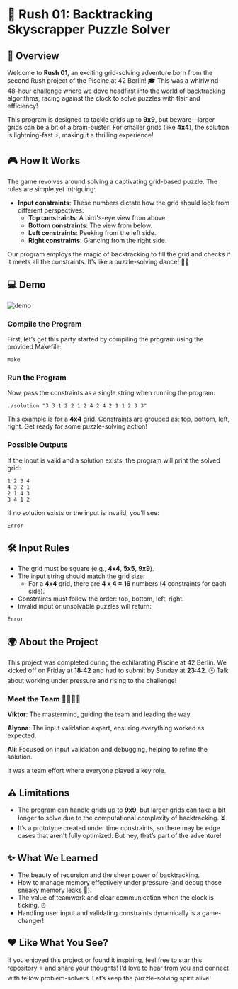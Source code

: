 # 🚀 Rush 01: Backtracking Skyscrapper Puzzle Solver

## 🌟 Overview
Welcome to **Rush 01**, an exciting grid-solving adventure born from the second Rush project of the Piscine at 42 Berlin! 🎓 This was a whirlwind 48-hour challenge where we dove headfirst into the world of backtracking algorithms, racing against the clock to solve puzzles with flair and efficiency!

This program is designed to tackle grids up to **9x9**, but beware—larger grids can be a bit of a brain-buster! For smaller grids (like **4x4**), the solution is lightning-fast ⚡, making it a thrilling experience!

## 🎮 How It Works
The game revolves around solving a captivating grid-based puzzle. The rules are simple yet intriguing:

- **Input constraints**: These numbers dictate how the grid should look from different perspectives:
  - **Top constraints**: A bird's-eye view from above.
  - **Bottom constraints**: The view from below.
  - **Left constraints**: Peeking from the left side.
  - **Right constraints**: Glancing from the right side.

Our program employs the magic of backtracking to fill the grid and checks if it meets all the constraints. It’s like a puzzle-solving dance! 💃🕺

## 💻 Demo
![demo](https://github.com/user-attachments/assets/b8f6505f-2fe1-4a99-b80e-24b0e220d4bc)
### Compile the Program
First, let’s get this party started by compiling the program using the provided Makefile:
```
make
```

### Run the Program
Now, pass the constraints as a single string when running the program:
```
./solution "3 3 1 2 2 1 2 4 2 4 2 1 1 2 3 3"
```
This example is for a **4x4** grid. Constraints are grouped as: top, bottom, left, right. Get ready for some puzzle-solving action!

### Possible Outputs
If the input is valid and a solution exists, the program will print the solved grid:
```
1 2 3 4
4 3 2 1
2 1 4 3
3 4 1 2
```
If no solution exists or the input is invalid, you’ll see:
```
Error
```

## 🛠️ Input Rules
- The grid must be square (e.g., **4x4**, **5x5**, **9x9**).
- The input string should match the grid size:
  - For a **4x4** grid, there are **4 x 4 = 16** numbers (4 constraints for each side).
- Constraints must follow the order: top, bottom, left, right.
- Invalid input or unsolvable puzzles will return:
```
Error
```

## 🌍 About the Project
This project was completed during the exhilarating Piscine at 42 Berlin. We kicked off on Friday at **18:42** and had to submit by Sunday at **23:42**. 🕒 Talk about working under pressure and rising to the challenge!

### Meet the Team 👩‍💻👨‍💻

**Viktor**: The mastermind, guiding the team and leading the way.

**Alyona**: The input validation expert, ensuring everything worked as expected.

**Ali**: Focused on input validation and debugging, helping to refine the solution.


It was a team effort where everyone played a key role.


## ⚠️ Limitations
- The program can handle grids up to **9x9**, but larger grids can take a bit longer to solve due to the computational complexity of backtracking. ⏳
- It’s a prototype created under time constraints, so there may be edge cases that aren't fully optimized. But hey, that’s part of the adventure!

## ✨ What We Learned
- The beauty of recursion and the sheer power of backtracking.
- How to manage memory effectively under pressure (and debug those sneaky memory leaks 🧠).
- The value of teamwork and clear communication when the clock is ticking. ⏰
- Handling user input and validating constraints dynamically is a game-changer!

## ❤️ Like What You See?
If you enjoyed this project or found it inspiring, feel free to star this repository ⭐ and share your thoughts! I’d love to hear from you and connect with fellow problem-solvers. Let’s keep the puzzle-solving spirit alive!
```
